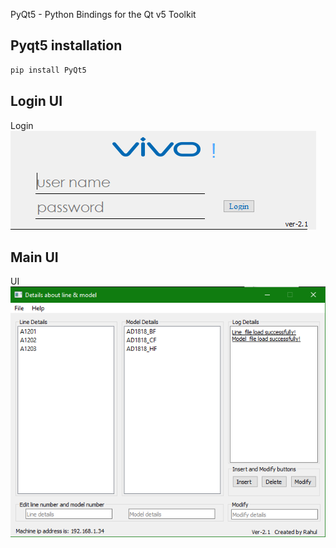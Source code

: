 PyQt5 - Python Bindings for the Qt v5 Toolkit

## Pyqt5 installation

```sh
pip install PyQt5
```

## Login UI

 Login
![Login](images/Capture.PNG)

## Main UI

UI
![Login](images/Capture2.PNG)
